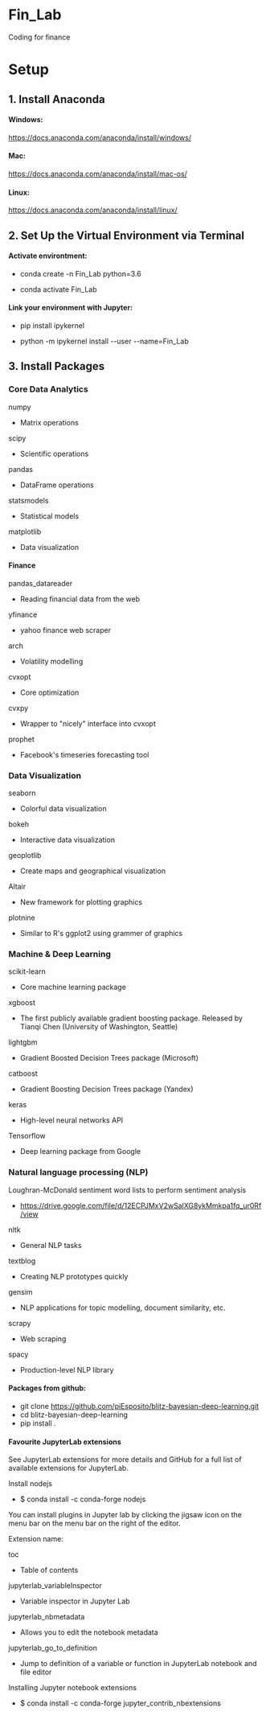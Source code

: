 # Fin_Lab
Coding for finance

# Setup

## 1. Install Anaconda
#### Windows:
https://docs.anaconda.com/anaconda/install/windows/


#### Mac:
https://docs.anaconda.com/anaconda/install/mac-os/


#### Linux:
https://docs.anaconda.com/anaconda/install/linux/


## 2. Set Up the Virtual Environment via Terminal 

#### Activate environtment:
- conda create -n Fin_Lab python=3.6


- conda activate Fin_Lab 

#### Link your environment with Jupyter: 
- pip install ipykernel


- python -m ipykernel install --user --name=Fin_Lab



## 3. Install Packages

### Core Data Analytics

numpy
- Matrix operations

scipy
- Scientific operations

pandas
- DataFrame operations

statsmodels
- Statistical models

matplotlib
- Data visualization

#### Finance

pandas_datareader
- Reading financial data from the web

yfinance
- yahoo finance web scraper 

arch
- Volatility modelling

cvxopt
- Core optimization

cvxpy
- Wrapper to "nicely" interface into cvxopt

prophet
- Facebook's timeseries forecasting tool

### Data Visualization


seaborn
- Colorful data visualization

bokeh
- Interactive data visualization

geoplotlib
- Create maps and geographical visualization

Altair
- New framework for plotting graphics

plotnine
- Similar to R's ggplot2 using grammer of graphics

### Machine & Deep Learning

scikit-learn
- Core machine learning package

xgboost
- The first publicly available gradient boosting package. Released by Tianqi Chen (University of Washington, Seattle)

lightgbm
- Gradient Boosted Decision Trees package (Microsoft)

catboost
- Gradient Boosting Decision Trees package (Yandex)

keras
- High-level neural networks API

Tensorflow
- Deep learning package from Google

### Natural language processing (NLP)

Loughran-McDonald sentiment word lists to perform sentiment analysis
- https://drive.google.com/file/d/12ECPJMxV2wSalXG8ykMmkpa1fq_ur0Rf/view

nltk
- General NLP tasks

textblog
- Creating NLP prototypes quickly

gensim
- NLP applications for topic modelling, document similarity, etc.

scrapy
- Web scraping

spacy
- Production-level NLP library

#### Packages from github:

- git clone https://github.com/piEsposito/blitz-bayesian-deep-learning.git
- cd blitz-bayesian-deep-learning
- pip install .

#### Favourite JupyterLab extensions

See JupyterLab extensions for more details and GitHub for a full list of available extensions for JupyterLab.

Install nodejs

- $ conda install -c conda-forge nodejs


You can install plugins in Jupyter lab by clicking the jigsaw icon on the menu bar on the menu bar on the right of the editor.


Extension name:

toc
- Table of contents

jupyterlab_variableInspector
- Variable inspector in Jupyter Lab

jupyterlab_nbmetadata
- Allows you to edit the notebook metadata

jupyterlab_go_to_definition
- Jump to definition of a variable or function in JupyterLab notebook and file editor

Installing Jupyter notebook extensions
- $ conda install -c conda-forge jupyter_contrib_nbextensions